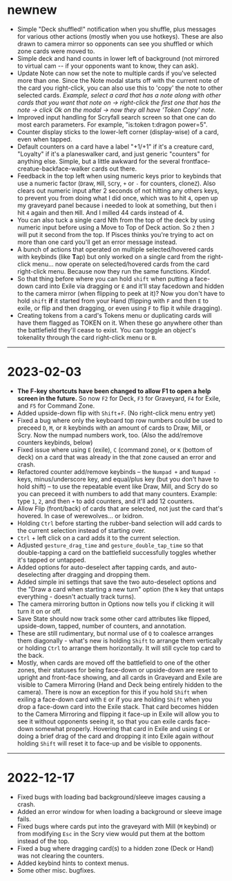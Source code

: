 # newnew
- Simple "Deck shuffled!" notification when you shuffle, plus messages for various other actions (mostly when you use hotkeys). These are also drawn to camera mirror so opponents can see you shuffled or which zone cards were moved to.
- Simple deck and hand counts in lower left of background (not mirrored to virtual cam -- if your opponents want to know, they can ask).
- Update Note can now set the note to multiple cards if you've selected more than one. Since the Note modal starts off with the current note of the card you right-click, you can also use this to 'copy' the note to other selected cards. *Example, select a card that has a note along with other cards that you want that note on -> right-click the first one that has the note -> click Ok on the modal -> now they all have 'Token Copy' note.*
- Improved input handling for Scryfall search screen so that one can do most earch parameters. For example, "is:token t:dragon power=5".
- Counter display sticks to the lower-left corner (display-wise) of a card, even when tapped.
- Default counters on a card have a label "+1/+1" if it's a creature card, "Loyalty" if it's a planeswalker card, and just generic "counters" for anything else. Simple, but a little awkward for the several frontface-creatue-backface-walker cards out there.
- Feedback in the top left when using numeric keys prior to keybinds that use a numeric factor (`D`raw, `M`ill, `S`cry, `+` or `-` for counters, clone`Z`). Also clears out numeric input after 2 seconds of not hitting any others keys, to prevent you from doing what I did once, which was to hit `4`, open up my graveyard panel because i needed to look at something, but then i hit `4` again and then `M`ill. And I milled 44 cards instead of 4.
- You can also tuck a single card Nth from the top of the deck by using numeric input before using a Move to Top of Deck action. So `2` then `J` will put it second from the top. If Pisces thinks you're trying to act on more than one card you'll get an error message instead.
- A bunch of actions that operated on multiple selected/hovered cards with keybinds (like **T**ap) but only worked on a single card from the right-click menu... now operate on selected/hovered cards from the card right-click menu. Because now they run the same functions. Kindof.
- So that thing before where you can hold `shift` when putting a face-down card into Exile via dragging or `E` and it'll stay facedown and hidden to the camera mirror (when flipping to peek at it)? Now you don't have to hold `shift` **if** it started from your Hand (flipping with `F` and then `E` to exile, or flip and then dragging, or even using `F` to flip it while dragging).
- Creating tokens from a card's Tokens menu or duplicating cards will have them flagged as TOKEN on it. When these go anywhere other than the battlefield they'll cease to exist. You can toggle an object's tokenality through the card right-click menu or `B`.

---
# 2023-02-03
- **The F-key shortcuts have been changed to allow F1 to open a help screen in the future.** So now `F2` for Deck, `F3` for Graveyard, `F4` for Exile, and `F5` for Command Zone.
- Added upside-down flip with `Shift`+`F`. (No right-click menu entry yet)
- Fixed a bug where only the keyboard top row numbers could be used to preceed `D`, `M`, or `R` keybinds with an amount of cards to Draw, Mill, or Scry. Now the numpad numbers work, too. (Also the add/remove counters keybinds, below)
- Fixed issue where using `E` (exile), `C` (command zone), or `K` (bottom of deck) on a card that was already in the that zone caused an error and crash.
- Refactored counter add/remove keybinds &ndash; the `Numpad +` and `Numpad -` keys, minus/underscore key, and equal/plus key (but you don't have to hold shift) &ndash; to use the repeatable event like Draw, Mill, and Scry do so you can preceed it with numbers to add that many counters. Example: type `1`, `2`, and then `+` to add counters, and it'll add 12 counters.
- Allow Flip (front/back) of cards that are selected, not just the card that's hovered. In case of werewolves... or Ixidron.
- Holding `Ctrl` before starting the rubber-band selection will add cards to the current selection instead of starting over.
- `Ctrl` + left click on a card adds it to the current selection.
- Adjusted `gesture_drag_time` and `gesture_double_tap_time` so that double-tapping a card on the battlefield successfully toggles whether it's tapped or untapped.
- Added options for auto-deselect after tapping cards, and auto-deselecting after dragging and dropping them.
- Added simple ini settings that save the two auto-deselect options and the "Draw a card when starting a new turn" option (the `N` key that untaps everything - doesn't actually track turns).
- The camera mirroring button in Options now tells you if clicking it will turn it on or off.
- Save State should now track some other card attributes like flipped, upside-down, tapped, number of counters, and annotation.
- These are still rudimentary, but normal use of `Q` to coalesce arranges them diagonally - what's new is holding `Shift` to arrange them vertically or holding `Ctrl` to arrange them horizontally. It will still cycle top card to the back.
- Mostly, when cards are moved off the battlefield to one of the other zones, their statuses for being face-down or upside-down are reset to upright and front-face showing, and all cards in Graveyard and Exile are visible to Camera Mirroring (Hand and Deck being entirely hidden to the camera). There is now an exception for this if you hold `Shift` when exiling a face-down card with `E` or if you are holding `Shift` when you drop a face-down card into the Exile stack. That card becomes hidden to the Camera Mirroring and flipping it face-up in Exile will allow you to see it without opponents seeing it, so that you can exile cards face-down somewhat properly. Hovering that card in Exile and using `E` or doing a brief drag of the card and dropping it into Exile again _without_ holding `Shift` will reset it to face-up and be visible to opponents.

---
# 2022-12-17
- Fixed bugs with loading bad background/sleeve images causing a crash.
- Added an error window for when loading a background or sleeve image fails.
- Fixed bugs where cards put into the graveyard with Mill (`M` keybind) or from modifying `Esc` in the Scry view would put them at the bottom instead of the top.
- Fixed a bug where dragging card(s) to a hidden zone (Deck or Hand) was not clearing the counters.
- Added keybind hints to context menus.
- Some other misc. bugfixes.